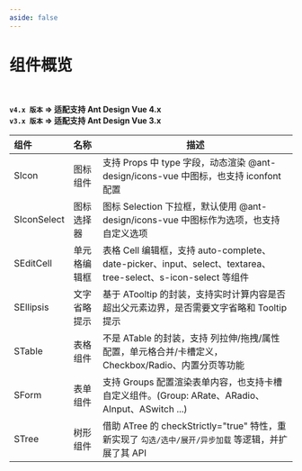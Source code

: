 ```yaml
---
aside: false
---
```


# 组件概览

<br/>

**`v4.x 版本` => 适配支持 Ant Design Vue 4.x**  
**`v3.x 版本` => 适配支持 Ant Design Vue 3.x**

<div style="width: 100%; height: 1px;" />

| 组件        | 名称         | 描述                                                                                                          |
| :---------- | :----------- | ------------------------------------------------------------------------------------------------------------- |
| SIcon       | 图标组件     | 支持 Props 中 type 字段，动态渲染 @ant-design/icons-vue 中图标，也支持 iconfont 配置                          |
| SIconSelect | 图标选择器   | 图标 Selection 下拉框，默认使用 @ant-design/icons-vue 中图标作为选项，也支持自定义选项                        |
| SEditCell   | 单元格编辑框 | 表格 Cell 编辑框，支持 auto-complete、date-picker、input、select、textarea、tree-select、s-icon-select 等组件 |
| SEllipsis   | 文字省略提示 | 基于 ATooltip 的封装，支持实时计算内容是否超出父元素边界，是否需要文字省略和 Tooltip 提示                     |
| STable      | 表格组件     | 不是 ATable 的封装，支持 列拉伸/拖拽/属性配置，单元格合并/卡槽定义，Checkbox/Radio、内置分页等功能            |
| SForm       | 表单组件     | 支持 Groups 配置渲染表单内容，也支持卡槽自定义组件。(Group: ARate、ARadio、AInput、ASwitch ...)               |
| STree       | 树形组件     | 借助 ATree 的 checkStrictly="true" 特性，重新实现了 `勾选/选中/展开/异步加载` 等逻辑，并扩展了其 API          |
